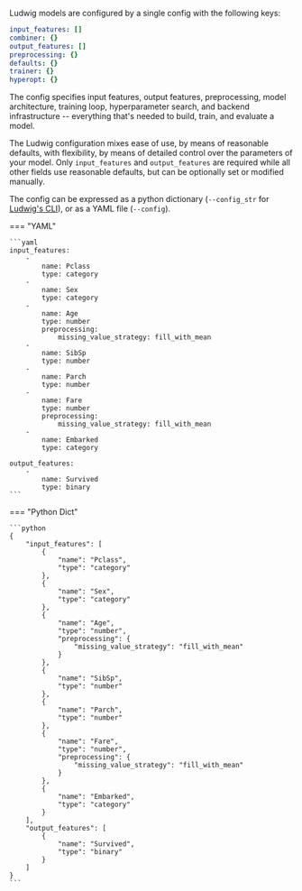 Ludwig models are configured by a single config with the following keys:

```yaml
input_features: []
combiner: {}
output_features: []
preprocessing: {}
defaults: {}
trainer: {}
hyperopt: {}
```

The config specifies input features, output features, preprocessing, model architecture, training loop, hyperparameter
search, and backend infrastructure -- everything that's needed to build, train, and evaluate a model.

The Ludwig configuration mixes ease of use, by means of reasonable defaults, with flexibility, by means of detailed
control over the parameters of your model. Only `input_features` and `output_features` are required while all other
fields use reasonable defaults, but can be optionally set or modified manually.

The config can be expressed as a python dictionary (`--config_str` for
[Ludwig's CLI](./../user_guide/command_line_interface)), or as a YAML file (`--config`).

=== "YAML"

    ```yaml
    input_features:
        -
            name: Pclass
            type: category
        -
            name: Sex
            type: category
        -
            name: Age
            type: number
            preprocessing:
                missing_value_strategy: fill_with_mean
        -
            name: SibSp
            type: number
        -
            name: Parch
            type: number
        -
            name: Fare
            type: number
            preprocessing:
                missing_value_strategy: fill_with_mean
        -
            name: Embarked
            type: category

    output_features:
        -
            name: Survived
            type: binary
    ```

=== "Python Dict"

    ```python
    {
        "input_features": [
            {
                "name": "Pclass",
                "type": "category"
            },
            {
                "name": "Sex",
                "type": "category"
            },
            {
                "name": "Age",
                "type": "number",
                "preprocessing": {
                    "missing_value_strategy": "fill_with_mean"
                }
            },
            {
                "name": "SibSp",
                "type": "number"
            },
            {
                "name": "Parch",
                "type": "number"
            },
            {
                "name": "Fare",
                "type": "number",
                "preprocessing": {
                    "missing_value_strategy": "fill_with_mean"
                }
            },
            {
                "name": "Embarked",
                "type": "category"
            }
        ],
        "output_features": [
            {
                "name": "Survived",
                "type": "binary"
            }
        ]
    }
    ```
